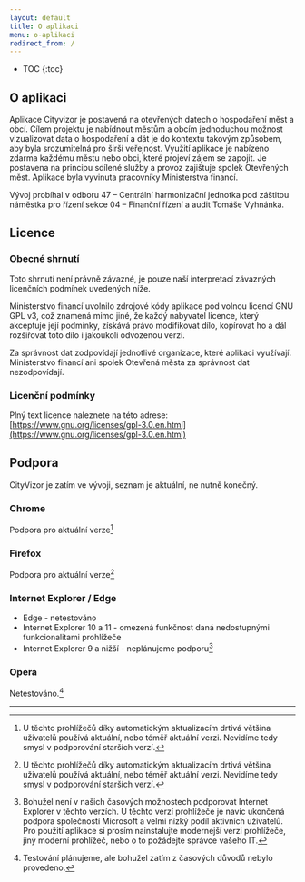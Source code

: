 ```yaml
---
layout: default
title: O aplikaci
menu: o-aplikaci
redirect_from: /
---
```


* TOC
{:toc}
  
## O aplikaci
Aplikace Cityvizor je postavená na otevřených datech o hospodaření měst a obcí. Cílem projektu je nabídnout městům a obcím jednoduchou možnost vizualizovat data o hospodaření a dát je do kontextu takovým způsobem, aby byla srozumitelná pro širší veřejnost. Využití aplikace je nabízeno zdarma každému městu nebo obci, které projeví zájem se zapojit. Je postavena na principu sdílené služby a provoz zajištuje spolek Otevřených měst. Aplikace byla vyvinuta pracovníky Ministerstva financí.
 
Vývoj probíhal v odboru 47 – Centrální harmonizační jednotka pod záštitou náměstka pro řízení sekce 04 – Finanční řízení a audit Tomáše Vyhnánka.

## Licence

### Obecné shrnutí

Toto shrnutí není právně závazné, je pouze naší interpretací závazných licenčních podmínek uvedených níže.

Ministerstvo financí uvolnilo zdrojové kódy aplikace pod volnou licencí GNU GPL v3, což znamená mimo jiné, že každý nabyvatel licence, který akceptuje její podmínky, získává právo modifikovat dílo, kopírovat ho a dál rozšiřovat toto dílo i jakoukoli odvozenou verzi.

Za správnost dat zodpovídají jednotlivé organizace, které aplikaci využívají. Ministerstvo financí ani spolek Otevřená města za správnost dat nezodpovídají. 

### Licenční podmínky

Plný text licence naleznete na této adrese: [https://www.gnu.org/licenses/gpl-3.0.en.html](https://www.gnu.org/licenses/gpl-3.0.en.html)

## Podpora

CityVizor je zatím ve vývoji, seznam je aktuální, ne nutně konečný.

### Chrome

Podpora pro aktuální verze[^aktualni]

### Firefox

Podpora pro aktuální verze[^aktualni]

### Internet Explorer / Edge

- Edge - netestováno
- Internet Explorer 10 a 11 - omezená funkčnost daná nedostupnými funkcionalitami prohlížeče
- Internet Explorer 9 a nižší - neplánujeme podporu[^IE9]

### Opera

Netestováno.[^netestovano]

--------------

[^aktualni]: U těchto prohlížečů díky automatickým aktualizacím drtivá většina uživatelů používá aktuální, nebo téměř aktuální verzi. Nevidíme tedy smysl v podporování starších verzí.

[^IE10-11]: Snažíme se, aby aplikace byla funkční, nicméně nejlepší zážitek nemůžeme zaručit. Úprava někerých funkcionalit aplikace tak, aby byly plně funkční v těchto verzích, by byla příliš náročná. Microsoft navíc omezuje podporu a uvedl svůj nový prohlížeč Edge.

[^IE9]: Bohužel není v našich časových možnostech podporovat Internet Explorer v těchto verzích. U těchto verzí prohlížeče je navíc ukončená podpora společností Microsoft a velmi nízký podíl aktivních uživatelů. Pro použití aplikace si prosím nainstalujte modernejší verzi prohlížeče, jiný moderní prohlížeč, nebo o to požádejte správce vašeho IT.
[^netestovano]: Testování plánujeme, ale bohužel zatím z časových důvodů nebylo provedeno.

